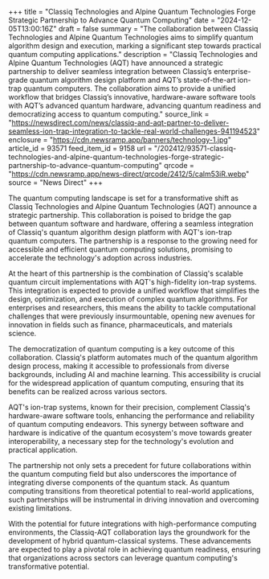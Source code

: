 +++
title = "Classiq Technologies and Alpine Quantum Technologies Forge Strategic Partnership to Advance Quantum Computing"
date = "2024-12-05T13:00:16Z"
draft = false
summary = "The collaboration between Classiq Technologies and Alpine Quantum Technologies aims to simplify quantum algorithm design and execution, marking a significant step towards practical quantum computing applications."
description = "Classiq Technologies and Alpine Quantum Technologies (AQT) have announced a strategic partnership to deliver seamless integration between Classiq’s enterprise-grade quantum algorithm design platform and AQT’s state-of-the-art ion-trap quantum computers. The collaboration aims to provide a unified workflow that bridges Classiq’s innovative, hardware-aware software tools with AQT’s advanced quantum hardware, advancing quantum readiness and democratizing access to quantum computing."
source_link = "https://newsdirect.com/news/classiq-and-aqt-partner-to-deliver-seamless-ion-trap-integration-to-tackle-real-world-challenges-941194523"
enclosure = "https://cdn.newsramp.app/banners/technology-1.jpg"
article_id = 93571
feed_item_id = 9158
url = "/202412/93571-classiq-technologies-and-alpine-quantum-technologies-forge-strategic-partnership-to-advance-quantum-computing"
qrcode = "https://cdn.newsramp.app/news-direct/qrcode/2412/5/calm53iR.webp"
source = "News Direct"
+++

<p>The quantum computing landscape is set for a transformative shift as Classiq Technologies and Alpine Quantum Technologies (AQT) announce a strategic partnership. This collaboration is poised to bridge the gap between quantum software and hardware, offering a seamless integration of Classiq's quantum algorithm design platform with AQT's ion-trap quantum computers. The partnership is a response to the growing need for accessible and efficient quantum computing solutions, promising to accelerate the technology's adoption across industries.</p><p>At the heart of this partnership is the combination of Classiq's scalable quantum circuit implementations with AQT's high-fidelity ion-trap systems. This integration is expected to provide a unified workflow that simplifies the design, optimization, and execution of complex quantum algorithms. For enterprises and researchers, this means the ability to tackle computational challenges that were previously insurmountable, opening new avenues for innovation in fields such as finance, pharmaceuticals, and materials science.</p><p>The democratization of quantum computing is a key outcome of this collaboration. Classiq's platform automates much of the quantum algorithm design process, making it accessible to professionals from diverse backgrounds, including AI and machine learning. This accessibility is crucial for the widespread application of quantum computing, ensuring that its benefits can be realized across various sectors.</p><p>AQT's ion-trap systems, known for their precision, complement Classiq's hardware-aware software tools, enhancing the performance and reliability of quantum computing endeavors. This synergy between software and hardware is indicative of the quantum ecosystem's move towards greater interoperability, a necessary step for the technology's evolution and practical application.</p><p>The partnership not only sets a precedent for future collaborations within the quantum computing field but also underscores the importance of integrating diverse components of the quantum stack. As quantum computing transitions from theoretical potential to real-world applications, such partnerships will be instrumental in driving innovation and overcoming existing limitations.</p><p>With the potential for future integrations with high-performance computing environments, the Classiq-AQT collaboration lays the groundwork for the development of hybrid quantum-classical systems. These advancements are expected to play a pivotal role in achieving quantum readiness, ensuring that organizations across sectors can leverage quantum computing's transformative potential.</p>